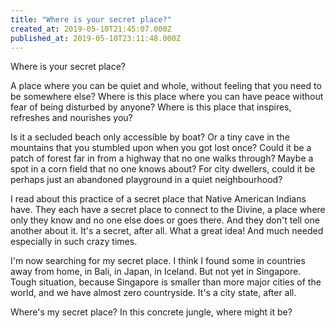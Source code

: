 ```yaml
---
title: "Where is your secret place?"
created_at: 2019-05-10T21:45:07.000Z
published_at: 2019-05-10T23:11:48.000Z
---
```

Where is your secret place?   

  

A place where you can be quiet and whole, without feeling that you need to be somewhere else? Where is this place where you can have peace without fear of being disturbed by anyone? Where is this place that inspires, refreshes and nourishes you? 

  

Is it a secluded beach only accessible by boat? Or a tiny cave in the mountains that you stumbled upon when you got lost once? Could it be a patch of forest far in from a highway that no one walks through? Maybe a spot in a corn field that no one knows about? For city dwellers, could it be perhaps just an abandoned playground in a quiet neighbourhood? 

  

I read about this practice of a secret place that Native American Indians have. They each have a secret place to connect to the Divine, a place where only they know and no one else does or goes there. And they don't tell one another about it. It's a secret, after all. What a great idea! And much needed especially in such crazy times.

  

I'm now searching for my secret place. I think I found some in countries away from home, in Bali, in Japan, in Iceland. But not yet in Singapore. Tough situation, because Singapore is smaller than more major cities of the world, and we have almost zero countryside. It's a city state, after all.

  

Where's my secret place? In this concrete jungle, where might it be?
